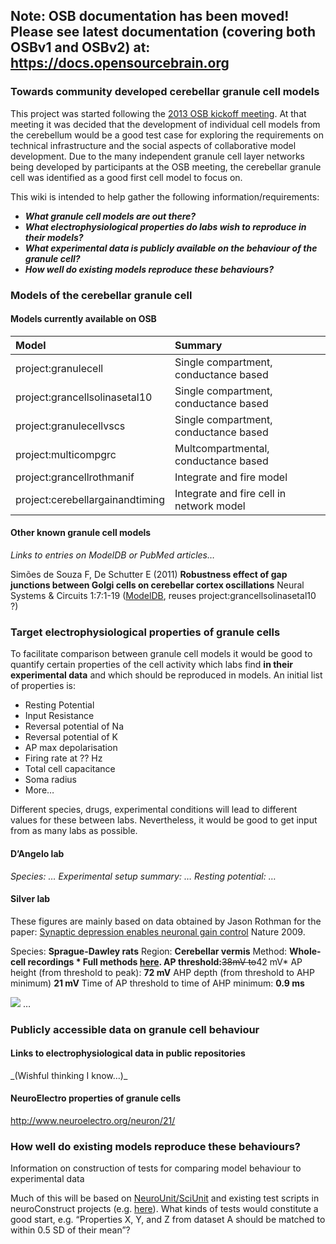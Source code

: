 ## Note: OSB documentation has been moved! Please see latest documentation (covering both OSBv1 and OSBv2) at: https://docs.opensourcebrain.org

### Towards community developed cerebellar granule cell models

This project was started following the [2013 OSB kickoff meeting](http://www.opensourcebrain.org/projects/osb/wiki/Meetings). At that meeting it was decided that the development of individual cell models from the cerebellum would be a good test case for exploring the requirements on technical infrastructure and the social aspects of collaborative model development. Due to the many independent granule cell layer networks being developed by participants at the OSB meeting, the cerebellar granule cell was identified as a good first cell model to focus on.

This wiki is intended to help gather the following information/requirements:

-   ***What granule cell models are out there?***
-   ***What electrophysiological properties do labs wish to reproduce in their models?***
-   ***What experimental data is publicly available on the behaviour of the granule cell?***
-   ***How well do existing models reproduce these behaviours?***

### Models of the cerebellar granule cell

#### Models currently available on OSB

| **Model** | **Summary** |
|:---|:---|
| project:granulecell | Single compartment, conductance based |
| project:grancellsolinasetal10 | Single compartment, conductance based |
| project:granulecellvscs | Single compartment, conductance based |
| project:multicompgrc | Multcompartmental, conductance based |
| project:grancellrothmanif | Integrate and fire model |
| project:cerebellargainandtiming | Integrate and fire cell in network model |

#### Other known granule cell models

*Links to entries on ModelDB or PubMed articles…*

Simões de Souza F, De Schutter E (2011) **Robustness effect of gap junctions between Golgi cells on cerebellar cortex oscillations** Neural Systems & Circuits 1:7:1-19 ([ModelDB](http://senselab.med.yale.edu/modeldb/ShowModel.asp?model=139656), reuses project:grancellsolinasetal10 ?)

### Target electrophysiological properties of granule cells

To facilitate comparison between granule cell models it would be good to quantify certain properties of the cell activity which labs find **in their experimental data** and which should be reproduced in models. An initial list of properties is:

-   Resting Potential
-   Input Resistance
-   Reversal potential of Na
-   Reversal potential of K
-   AP max depolarisation
-   Firing rate at ?? Hz
-   Total cell capacitance
-   Soma radius
-   More…

Different species, drugs, experimental conditions will lead to different values for these between labs. Nevertheless, it would be good to get input from as many labs as possible.

#### D’Angelo lab

*Species: …
Experimental setup summary: …
Resting potential: …*

#### Silver lab

These figures are mainly based on data obtained by Jason Rothman for the paper: [Synaptic depression enables neuronal gain control](http://www.nature.com/nature/journal/v457/n7232/full/nature07604.html) Nature 2009.

Species: **Sprague-Dawley rats**
Region: **Cerebellar vermis**
Method: **Whole-cell recordings \*
Full methods [here](http://www.nature.com/nature/journal/v457/n7232/full/nature07604.html#online-methods).
AP threshold:**~~38mV to~~42 mV\*
AP height (from threshold to peak): **72 mV**
AHP depth (from threshold to AHP minimum) **21 mV**
Time of AP threshold to time of AHP minimum: **0.9 ms**

![](http://www.opensourcebrain.org/attachments/download/81/JasonAPstats2.png)
…

### Publicly accessible data on granule cell behaviour

#### Links to electrophysiological data in public repositories

\_(Wishful thinking I know…)\_

#### NeuroElectro properties of granule cells

http://www.neuroelectro.org/neuron/21/

### How well do existing models reproduce these behaviours?

Information on construction of tests for comparing model behaviour to experimental data

Much of this will be based on [NeuroUnit/SciUnit](http://www.opensourcebrain.org/projects/neuroelectrosciunit) and existing test scripts in neuroConstruct projects (e.g. [here](https://github.com/OpenSourceBrain/GranuleCell/blob/master/neuroConstruct/pythonScripts/RunTests.py)). What kinds of tests would constitute a good start, e.g. “Properties X, Y, and Z from dataset A should be matched to within 0.5 SD of their mean”?
